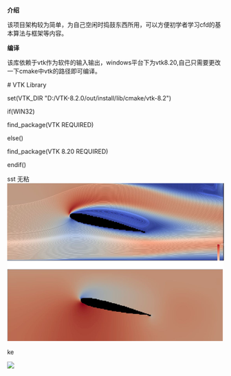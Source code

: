 **介绍**

该项目架构较为简单，为自己空闲时捣鼓东西所用，可以方便初学者学习cfd的基本算法与框架等内容。

**编译**

该库依赖于vtk作为软件的输入输出，windows平台下为vtk8.20,自己只需要更改一下cmake中vtk的路径即可编译。

\# VTK Library

set(VTK_DIR "D:/VTK-8.2.0/out/install/lib/cmake/vtk-8.2")

if(WIN32)

  find_package(VTK REQUIRED)

else()

  find_package(VTK 8.20 REQUIRED)

endif()

sst 无粘
![alt text](AngledNACA.png)

ke



![](file:///D:/cfd-li/%E5%BE%AE%E4%BF%A1%E6%88%AA%E5%9B%BE_20250207095302.png)
